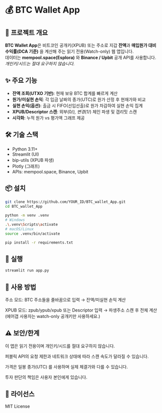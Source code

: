 # 💰 BTC Wallet App

## 📌 프로젝트 개요
**BTC Wallet App**은 비트코인 공개키(XPUB) 또는 주소로 지갑 **잔액**과 **매입원가 대비 수익률(DCA 기준)** 을 계산해 주는 읽기 전용(Watch-only) 웹 앱입니다.  
데이터는 **mempool.space(Esplora)** 와 **Binance / Upbit** 공개 API를 사용합니다.  
*개인키/시드는 절대 요구하지 않습니다.*

## ✨ 주요 기능
- **잔액 조회(UTXO 기반)**: 현재 보유 BTC 합계를 빠르게 계산
- **원가/미실현 손익**: 각 입금 날짜의 종가(UTC)로 원가 산정 후 현재가와 비교
- **실현 손익(옵션)**: 출금 시 FIFO(선입선출)로 원가 차감하여 실현 손익 집계
- **XPUB/Descriptor 스캔**: 외부(0/*), 변경(1/*) 체인 파생 및 갭리밋 스캔
- **시각화**: 누적 원가 vs 평가액 그래프 제공

## 🛠 기술 스택
- Python 3.11+
- Streamlit (UI)
- bip-utils (XPUB 파생)
- Plotly (그래프)
- APIs: mempool.space, Binance, Upbit

## 📦 설치
```bash
git clone https://github.com/YOUR_ID/BTC_wallet_App.git
cd BTC_wallet_App

python -m venv .venv
# Windows
.\.venv\Scripts\activate
# macOS/Linux
source .venv/bin/activate

pip install -r requirements.txt
```

## 🚀 실행
```bash
streamlit run app.py
```

## 🔑 사용 방법
주소 모드: BTC 주소들을 줄바꿈으로 입력 → 잔액/미실현 손익 계산

XPUB 모드: zpub/ypub/xpub 또는 Descriptor 입력 → 파생주소 스캔 후 전체 계산
(에어갭 사용자는 watch-only 공개키만 사용하세요.)

## ⚠️ 보안/한계
이 앱은 읽기 전용이며 개인키/시드를 절대 요구하지 않습니다.

퍼블릭 API의 요청 제한과 네트워크 상태에 따라 스캔 속도가 달라질 수 있습니다.

가격은 일봉 종가(UTC) 를 사용하며 실제 체결가와 다를 수 있습니다.

투자 판단의 책임은 사용자 본인에게 있습니다.

## 📜 라이선스
MIT License
